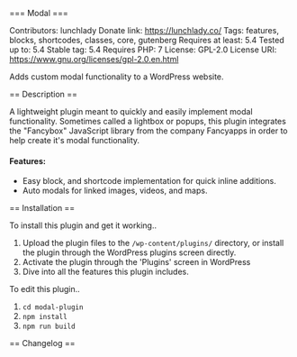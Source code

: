 === Modal ===

Contributors: lunchlady
Donate link: https://lunchlady.co/
Tags: features, blocks, shortcodes, classes, core, gutenberg
Requires at least: 5.4
Tested up to: 5.4
Stable tag: 5.4
Requires PHP: 7
License: GPL-2.0
License URI: https://www.gnu.org/licenses/gpl-2.0.en.html

Adds custom modal functionality to a WordPress website.


== Description ==

A lightweight plugin meant to quickly and easily implement modal functionality. Sometimes called a lightbox or popups, this plugin integrates the "Fancybox" JavaScript library from the company Fancyapps in order to help create it's modal functionality.

#### Features:

- Easy block, and shortcode implementation for quick inline additions.
- Auto modals for linked images, videos, and maps.


== Installation ==

To install this plugin and get it working..

1. Upload the plugin files to the `/wp-content/plugins/` directory, or install the plugin through the WordPress plugins screen directly.
1. Activate the plugin through the 'Plugins' screen in WordPress
1. Dive into all the features this plugin includes.

To edit this plugin..

1. `cd modal-plugin`
1. `npm install`
1. `npm run build`

== Changelog ==
